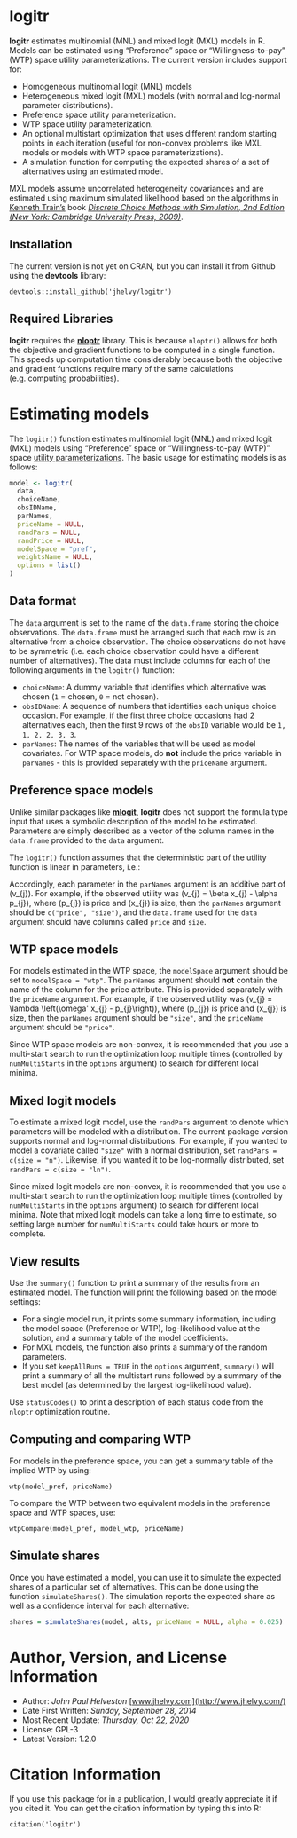 
<!-- README.md is generated from README.Rmd. Please edit that file -->

# logitr

**logitr** estimates multinomial (MNL) and mixed logit (MXL) models in
R. Models can be estimated using “Preference” space or
“Willingness-to-pay” (WTP) space utility parameterizations. The
current version includes support for:

  - Homogeneous multinomial logit (MNL) models
  - Heterogeneous mixed logit (MXL) models (with normal and log-normal
    parameter distributions).
  - Preference space utility parameterization.
  - WTP space utility parameterization.
  - An optional multistart optimization that uses different random
    starting points in each iteration (useful for non-convex problems
    like MXL models or models with WTP space parameterizations).
  - A simulation function for computing the expected shares of a set of
    alternatives using an estimated model.

MXL models assume uncorrelated heterogeneity covariances and are
estimated using maximum simulated likelihood based on the algorithms in
[Kenneth Train’s](http://eml.berkeley.edu/~train/) book [*Discrete
Choice Methods with Simulation, 2nd Edition (New York: Cambridge
University Press, 2009)*](http://eml.berkeley.edu/books/choice2.html).

## Installation

The current version is not yet on CRAN, but you can install it from
Github using the **devtools** library:

    devtools::install_github('jhelvy/logitr')

## Required Libraries

**logitr** requires the
[**nloptr**](https://cran.r-project.org/web/packages/nloptr/index.html)
library. This is because `nloptr()` allows for both the objective and
gradient functions to be computed in a single function. This speeds up
computation time considerably because both the objective and gradient
functions require many of the same calculations (e.g. computing
probabilities).

# Estimating models

The `logitr()` function estimates multinomial logit (MNL) and mixed
logit (MXL) models using “Preference” space or “Willingness-to-pay
(WTP)” space [utility
parameterizations](articles/utility_models.html). The basic usage for
estimating models is as follows:

``` r
model <- logitr(
  data,
  choiceName,
  obsIDName,
  parNames,
  priceName = NULL,
  randPars = NULL,
  randPrice = NULL,
  modelSpace = "pref",
  weightsName = NULL,
  options = list()
)
```

## Data format

The `data` argument is set to the name of the `data.frame` storing the
choice observations. The `data.frame` must be arranged such that each
row is an alternative from a choice observation. The choice observations
do not have to be symmetric (i.e. each choice observation could have a
different number of alternatives). The data must include columns for
each of the following arguments in the `logitr()` function:

  - `choiceName`: A dummy variable that identifies which alternative was
    chosen (`1` = chosen, `0` = not chosen).
  - `obsIDName`: A sequence of numbers that identifies each unique
    choice occasion. For example, if the first three choice occasions
    had 2 alternatives each, then the first 9 rows of the `obsID`
    variable would be `1, 1, 2, 2, 3, 3`.
  - `parNames`: The names of the variables that will be used as model
    covariates. For WTP space models, do **not** include the price
    variable in `parNames` - this is provided separately with the
    `priceName` argument.

## Preference space models

Unlike similar packages like
[**mlogit**](https://cran.r-project.org/web/packages/mlogit/index.html),
**logitr** does not support the formula type input that uses a symbolic
description of the model to be estimated. Parameters are simply
described as a vector of the column names in the `data.frame` provided
to the `data` argument.

The `logitr()` function assumes that the deterministic part of the
utility function is linear in parameters, i.e.:

Accordingly, each parameter in the `parNames` argument is an additive
part of \(v_{j}\). For example, if the observed utility was
\(v_{j} = \beta x_{j} - \alpha p_{j}\), where \(p_{j}\) is price and
\(x_{j}\) is size, then the `parNames` argument should be `c("price",
"size")`, and the `data.frame` used for the `data` argument should have
columns called `price` and `size`.

## WTP space models

For models estimated in the WTP space, the `modelSpace` argument should
be set to `modelSpace = "wtp"`. The `parNames` argument should **not**
contain the name of the column for the price attribute. This is provided
separately with the `priceName` argument. For example, if the observed
utility was \(v_{j} = \lambda \left(\omega' x_{j} - p_{j}\right)\),
where \(p_{j}\) is price and \(x_{j}\) is size, then the `parNames`
argument should be `"size"`, and the `priceName` argument should be
`"price"`.

Since WTP space models are non-convex, it is recommended that you use a
multi-start search to run the optimization loop multiple times
(controlled by `numMultiStarts` in the `options` argument) to search for
different local minima.

## Mixed logit models

To estimate a mixed logit model, use the `randPars` argument to denote
which parameters will be modeled with a distribution. The current
package version supports normal and log-normal distributions. For
example, if you wanted to model a covariate called `"size"` with a
normal distribution, set `randPars = c(size = "n")`. Likewise, if you
wanted it to be log-normally distributed, set `randPars = c(size =
"ln")`.

Since mixed logit models are non-convex, it is recommended that you use
a multi-start search to run the optimization loop multiple times
(controlled by `numMultiStarts` in the `options` argument) to search for
different local minima. Note that mixed logit models can take a long
time to estimate, so setting large number for `numMultiStarts` could
take hours or more to complete.

## View results

Use the `summary()` function to print a summary of the results from an
estimated model. The function will print the following based on the
model settings:

  - For a single model run, it prints some summary information,
    including the model space (Preference or WTP), log-likelihood value
    at the solution, and a summary table of the model coefficients.
  - For MXL models, the function also prints a summary of the random
    parameters.
  - If you set `keepAllRuns = TRUE` in the `options` argument,
    `summary()` will print a summary of all the multistart runs followed
    by a summary of the best model (as determined by the largest
    log-likelihood value).

Use `statusCodes()` to print a description of each status code from the
`nloptr` optimization routine.

## Computing and comparing WTP

For models in the preference space, you can get a summary table of the
implied WTP by using:

    wtp(model_pref, priceName)

To compare the WTP between two equivalent models in the preference space
and WTP spaces, use:

    wtpCompare(model_pref, model_wtp, priceName)

## Simulate shares

Once you have estimated a model, you can use it to simulate the expected
shares of a particular set of alternatives. This can be done using the
function `simulateShares()`. The simulation reports the expected share
as well as a confidence interval for each alternative:

``` r
shares = simulateShares(model, alts, priceName = NULL, alpha = 0.025)
```

# Author, Version, and License Information

  - Author: *John Paul Helveston*
    [www.jhelvy.com](http://www.jhelvy.com/)
  - Date First Written: *Sunday, September 28, 2014*
  - Most Recent Update: *Thursday, Oct 22, 2020*
  - License: GPL-3
  - Latest Version: 1.2.0

# Citation Information

If you use this package for in a publication, I would greatly appreciate
it if you cited it. You can get the citation information by typing this
into R:

    citation('logitr')
